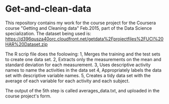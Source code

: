 # Get-and-clean-data
This repository contains my work for the course project for the Coursera course "Getting and Cleaning data" Feb.2015, part of the Data Science specialization. The dataset being used is: https://d396qusza40orc.cloudfront.net/getdata%2Fprojectfiles%2FUCI%20HAR%20Dataset.zip 

The R scrip file does the foolowing: 
1, Merges the training and the test sets to create one data set.
2, Extracts only the measurements on the mean and standard deviation for each measurement. 
3, Uses descriptive activity names to name the activities in the data set
4, Appropriately labels the data set with descriptive variable names. 
5, Creates a  tidy data set with the average of each variable for each activity and each subject.

The output of the 5th step is called averages_data.txt, and uploaded in the course project's form.
